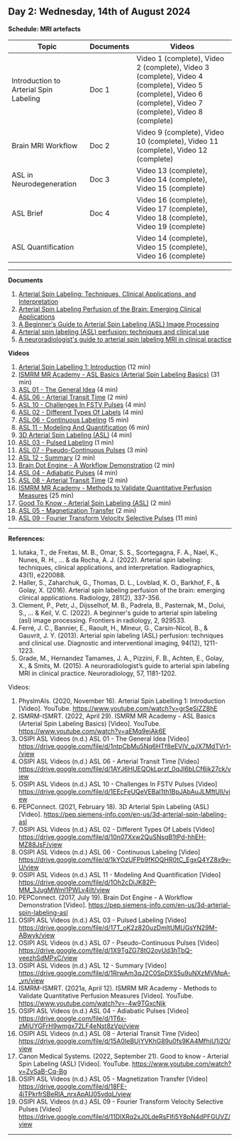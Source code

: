 **Day 2: Wednesday, 14th of August 2024**
-------------------

**Schedule: MRI artefacts**

|     Topic     |   Documents    |    Videos    |
| ------------- | ------------- | ------------- | 
|  Introduction to Arterial Spin Labeling      |    Doc 1    | Video 1 (complete), Video 2 (complete), Video 3 (complete), Video 4 (complete), Video 5 (complete),  Video 6 (complete), Video 7 (complete), Video 8 (complete) |
|   Brain MRI Workflow          |    Doc 2    |  Video 9 (complete), Video 10 (complete), Video 11 (complete), Video 12 (complete)    |
|  ASL in Neurodegeneration     |    Doc 3      |   Video 13 (complete), Video 14 (complete), Video 15 (complete)    |
|  ASL Brief           |     Doc 4   |   Video 16 (complete), Video 17 (complete), Video 18 (complete), Video 19 (complete)     |
|   ASL Quantification          |          |      Video 14 (complete), Video 15 (complete), Video 16 (complete)     |


----------------------------
**Documents**

1. [Arterial Spin Labeling: Techniques, Clinical Applications, and Interpretation](https://pubs.rsna.org/doi/10.1148/rg.220088)
2. [Arterial Spin Labeling Perfusion of the Brain: Emerging Clinical Applications](https://pubs.rsna.org/doi/full/10.1148/radiol.2016150789)
3. [A Beginner's Guide to Arterial Spin Labeling (ASL) Image Processing](https://pubmed.ncbi.nlm.nih.gov/37492666/)
4. [Arterial spin labeling (ASL) perfusion: techniques and clinical use](https://pubmed.ncbi.nlm.nih.gov/23850321/)
5. [A neuroradiologist's guide to arterial spin labeling MRI in clinical practice](https://pubmed.ncbi.nlm.nih.gov/26351201/)

**Videos** 

1.  [Arterial Spin Labelling 1: Introduction](https://www.youtube.com/watch?v=grSeSiZZ8hE) (12 min)
2.  [ISMRM MR Academy - ASL Basics (Arterial Spin Labeling Basics)](https://www.youtube.com/watch?v=aEMq9ejAk6E) (31 min)
3.  [ASL 01 - The General Idea](https://drive.google.com/file/d/1ntpCbMu5Nq6HTf8eEVIV_qJX7MdTVr1-/view) (4 min)
4.  [ASL 06 - Arterial Transit Time](https://drive.google.com/file/d/1AYJ6HUEQOkLprzf_0qJI6bLCf6ik27ck/view) (2 min)
5.  [ASL 10 - Challenges In FSTV Pulses](https://drive.google.com/file/d/1EEcFeUQeVEBaI1th1BpJAbAuJLMftUlI/view) (4 min)
6.  [ASL 02 - Different Types Of Labels](https://drive.google.com/file/d/10n07Xxw2QuSNsqB1tPd-hhEH-MZ88JsF/view) (4 min)
7.  [ASL 06 - Continuous Labeling](https://drive.google.com/file/d/1kYOzUFPb9fKOQHR0tC_EgxQ4YZ8x9v-U/view) (5 min)
8.  [ASL 11 - Modeling And Quantification](https://drive.google.com/file/d/1Oh2cDiJK82P-MM_3JugMWml1PWLv4ilt/view) (6 min)
9.  [3D Arterial Spin Labeling (ASL)](https://pep.siemens-info.com/en-us/3d-arterial-spin-labeling-asl) (4 min)
10.  [ASL 03 - Pulsed Labeling](https://drive.google.com/file/d/17T_oK2z820uzDmltUMUGsYN29M-ABwyk/view) (1 min)
11.  [ASL 07 - Pseudo-Continuous Pulses](https://drive.google.com/file/d/1X9TgZG78tO2oyUd3hTbQ-yeezhSdMPxC/view) (3 min)
12.  [ASL 12 - Summary](https://drive.google.com/file/d/1RrwAm3qJ2C0SpDXS5u9uNXzMVMpA-_vn/view) (2 min)
13.  [Brain Dot Engine - A Workflow Demonstration](https://pep.siemens-info.com/en-us/dotengine-brain) (2 min)
14.  [ASL 04 - Adiabatic Pulses](https://drive.google.com/file/d/1T6x-zMiUYGFrH9wmgx72LF4eNst8zVpi/view) (4 min)
15.  [ASL 08 - Arterial Transit Time](https://drive.google.com/file/d/15A0IeBUjYVKhG89u0fs9KA4MfhjU1j2O/view) (2 min)
18. [ISMRM MR Academy - Methods to Validate Quantitative Perfusion Measures](https://www.youtube.com/watch?v=-4w9TGxcNjk) (25 min)
19. [Good To Know - Arterial Spin Labeling (ASL)](https://www.youtube.com/watch?v=ZvSaB-Cq-Bg) (2 min)
20. [ASL 05 - Magnetization Transfer](https://drive.google.com/file/d/18FE-4jTPkrfrSBeRlA_nrxApAU05vdqL/view) (2 min)
21. [ASL 09 - Fourier Transform Velocity Selective Pulses](https://drive.google.com/file/d/11DlXRq2xJ0LdeRsFlfi5Y8pN4dPFGUVZ/view) (11 min)


   
<!--- Commenting --->


----------------------------
**References:**
1.  Iutaka, T., de Freitas, M. B., Omar, S. S., Scortegagna, F. A., Nael, K., Nunes, R. H., ... & da Rocha, A. J. (2022). Arterial spin labeling: techniques, clinical applications, and interpretation. Radiographics, 43(1), e220088.
2.  Haller, S., Zaharchuk, G., Thomas, D. L., Lovblad, K. O., Barkhof, F., & Golay, X. (2016). Arterial spin labeling perfusion of the brain: emerging clinical applications. Radiology, 281(2), 337-356.
3.  Clement, P., Petr, J., Dijsselhof, M. B., Padrela, B., Pasternak, M., Dolui, S., ... & Keil, V. C. (2022). A beginner's guide to arterial spin labeling (asl) image processing. Frontiers in radiology, 2, 929533.
4.  Ferré, J. C., Bannier, E., Raoult, H., Mineur, G., Carsin-Nicol, B., & Gauvrit, J. Y. (2013). Arterial spin labeling (ASL) perfusion: techniques and clinical use. Diagnostic and interventional imaging, 94(12), 1211-1223.
5.  Grade, M., Hernandez Tamames, J. A., Pizzini, F. B., Achten, E., Golay, X., & Smits, M. (2015). A neuroradiologist’s guide to arterial spin labeling MRI in clinical practice. Neuroradiology, 57, 1181-1202.


Videos: 
1.  PhysImAls. (2020, November 16). Arterial Spin Labelling 1: Introduction [Video]. YouTube. https://www.youtube.com/watch?v=grSeSiZZ8hE
2. ISMRM-ISMRT. (2022, April 29). ISMRM MR Academy - ASL Basics (Arterial Spin Labeling Basics) [Video]. YouTube. https://www.youtube.com/watch?v=aEMq9ejAk6E
3. OSIPI ASL Videos (n.d.) ASL 01 - The General Idea [Video] https://drive.google.com/file/d/1ntpCbMu5Nq6HTf8eEVIV_qJX7MdTVr1-/view
4. OSIPI ASL Videos (n.d.) ASL 06 - Arterial Transit Time [Video] https://drive.google.com/file/d/1AYJ6HUEQOkLprzf_0qJI6bLCf6ik27ck/view
5. OSIPI ASL Videos (n.d.) ASL 10 - Challenges In FSTV Pulses [Video] https://drive.google.com/file/d/1EEcFeUQeVEBaI1th1BpJAbAuJLMftUlI/view
6.  PEPConnect. (2021, February 18). 3D Arterial Spin Labeling (ASL) [Video]. https://pep.siemens-info.com/en-us/3d-arterial-spin-labeling-asl
7.  OSIPI ASL Videos (n.d.) ASL 02 - Different Types Of Labels [Video] https://drive.google.com/file/d/10n07Xxw2QuSNsqB1tPd-hhEH-MZ88JsF/view
8.  OSIPI ASL Videos (n.d.) ASL 06 - Continuous Labeling [Video] https://drive.google.com/file/d/1kYOzUFPb9fKOQHR0tC_EgxQ4YZ8x9v-U/view
9.  OSIPI ASL Videos (n.d.) ASL 11 - Modeling And Quantification [Video] https://drive.google.com/file/d/1Oh2cDiJK82P-MM_3JugMWml1PWLv4ilt/view
10.  PEPConnect. (2017, July 19). Brain Dot Engine - A Workflow Demonstration [Video]. https://pep.siemens-info.com/en-us/3d-arterial-spin-labeling-asl
11.  OSIPI ASL Videos (n.d.) ASL 03 - Pulsed Labeling [Video] https://drive.google.com/file/d/17T_oK2z820uzDmltUMUGsYN29M-ABwyk/view
12.  OSIPI ASL Videos (n.d.) ASL 07 - Pseudo-Continuous Pulses [Video] https://drive.google.com/file/d/1X9TgZG78tO2oyUd3hTbQ-yeezhSdMPxC/view
13.  OSIPI ASL Videos (n.d.) ASL 12 - Summary [Video] https://drive.google.com/file/d/1RrwAm3qJ2C0SpDXS5u9uNXzMVMpA-_vn/view
14.  ISMRM-ISMRT. (2021a, April 12). ISMRM MR Academy - Methods to Validate Quantitative Perfusion Measures [Video]. YouTube. https://www.youtube.com/watch?v=-4w9TGxcNjk
15.  OSIPI ASL Videos (n.d.) ASL 04 - Adiabatic Pulses [Video] https://drive.google.com/file/d/1T6x-zMiUYGFrH9wmgx72LF4eNst8zVpi/view
16.  OSIPI ASL Videos (n.d.) ASL 08 - Arterial Transit Time [Video] https://drive.google.com/file/d/15A0IeBUjYVKhG89u0fs9KA4MfhjU1j2O/view
17.  Canon Medical Systems. (2022, September 21). Good to know - Arterial Spin Labeling (ASL) [Video]. YouTube. https://www.youtube.com/watch?v=ZvSaB-Cq-Bg
18.  OSIPI ASL Videos (n.d.) ASL 05 - Magnetization Transfer [Video] https://drive.google.com/file/d/18FE-4jTPkrfrSBeRlA_nrxApAU05vdqL/view
19.  OSIPI ASL Videos (n.d.) ASL 09 - Fourier Transform Velocity Selective Pulses [Video] https://drive.google.com/file/d/11DlXRq2xJ0LdeRsFlfi5Y8pN4dPFGUVZ/view

----------------------------

<!---

 Name, " " Youtube, uploaded by   , date, link. 

Use Scribbr for youtuebe citation generations (APA 7)  --->
